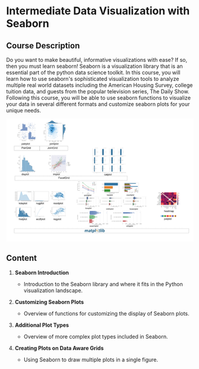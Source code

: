 # Intermediate Data Visualization with Seaborn

## Course Description
Do you want to make beautiful, informative visualizations with ease? If so, then you must learn seaborn! Seaborn is a visualization library that is an essential part of the python data science toolkit. In this course, you will learn how to use seaborn's sophisticated visualization tools to analyze multiple real world datasets including the American Housing Survey, college tuition data, and guests from the popular television series, The Daily Show. Following this course, you will be able to use seaborn functions to visualize your data in several different formats and customize seaborn plots for your unique needs.

![Seaborn Plots](https://github.com/Ashleshk/DataScience-DataCamp-Exercises/blob/main/Data%20Scientist%20Python/10.%20Intermediate%20Data%20Visualization%20with%20Seaborn/Plots.PNG)
## Content

1. **Seaborn Introduction**
    * Introduction to the Seaborn library and where it fits in the Python visualization landscape.

2. **Customizing Seaborn Plots**
    * Overview of functions for customizing the display of Seaborn plots.

3. **Additional Plot Types**
    * Overview of more complex plot types included in Seaborn.

4. **Creating Plots on Data Aware Grids**
    * Using Seaborn to draw multiple plots in a single figure.
